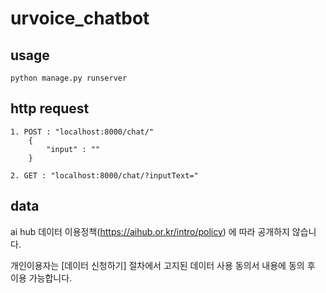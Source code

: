# urvoice_chatbot
## usage 

    python manage.py runserver
    
## http request
    
    1. POST : "localhost:8000/chat/"
        {
            "input" : ""
        }
        
    2. GET : "localhost:8000/chat/?inputText="


## data
ai hub 데이터 이용정책(https://aihub.or.kr/intro/policy) 에 따라 공개하지 않습니다. 


개인이용자는 [데이터 신청하기] 절차에서 고지된 데이터 사용 동의서 내용에 동의 후 이용 가능합니다.
